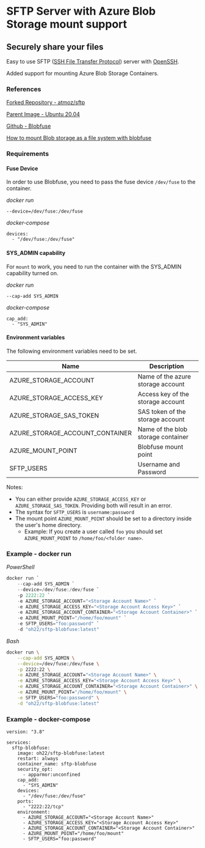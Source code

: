 # SFTP Server with Azure Blob Storage mount support

## Securely share your files

Easy to use SFTP ([SSH File Transfer Protocol](https://en.wikipedia.org/wiki/SSH_File_Transfer_Protocol)) server with [OpenSSH](https://en.wikipedia.org/wiki/OpenSSH).

Added support for mounting Azure Blob Storage Containers.

### References

[Forked Repository - atmoz/sftp](https://github.com/atmoz/sftp)

[Parent Image - Ubuntu 20.04](https://hub.docker.com/_/ubuntu)

[Github - Blobfuse](https://github.com/Azure/azure-storage-fuse)

[How to mount Blob storage as a file system with blobfuse](https://docs.microsoft.com/en-us/azure/storage/blobs/storage-how-to-mount-container-linux)

### Requirements
#### Fuse Device

In order to use Blobfuse, you need to pass the fuse device `/dev/fuse` to the container.

*docker run*
```text
--device=/dev/fuse:/dev/fuse
```

*docker-compose*
```text
devices:
  - "/dev/fuse:/dev/fuse"
```

#### SYS_ADMIN capability

For `mount` to work, you need to run the container with the SYS_ADMIN capability turned on.

*docker run*
```text
--cap-add SYS_ADMIN 
```

*docker-compose*
```text
cap_add:
  - "SYS_ADMIN"
```

#### Environment variables
The following environment variables need to be set.


| Name                            | Description                         |
|---------------------------------|-------------------------------------|
| AZURE_STORAGE_ACCOUNT           | Name of the azure storage account   |
| AZURE_STORAGE_ACCESS_KEY        | Access key of the storage account   |
| AZURE_STORAGE_SAS_TOKEN         | SAS token of the storage account    |
| AZURE_STORAGE_ACCOUNT_CONTAINER | Name of the blob storage container  |
| AZURE_MOUNT_POINT               | Blobfuse mount point                |
| SFTP_USERS                      | Username and Password               |

Notes: 
 - You can either provide `AZURE_STORAGE_ACCESS_KEY` or `AZURE_STORAGE_SAS_TOKEN`. Providing both will result in an error.
 - The syntax for `SFTP_USERS` is `username:password`
 - The mount point `AZURE_MOUNT_POINT` should be set to a directory inside the user's home directory. 
   - Example: If you create a user called `foo` you should set `AZURE_MOUNT_POINT` to `/home/foo/<folder name>`.
  
### Example - docker run

*PowerShell*

```powershell
docker run `
    --cap-add SYS_ADMIN `
    --device=/dev/fuse:/dev/fuse `
    -p 2222:22 `
    -e AZURE_STORAGE_ACCOUNT="<Storage Account Name>" `
    -e AZURE_STORAGE_ACCESS_KEY="<Storage Account Access Key>" `
    -e AZURE_STORAGE_ACCOUNT_CONTAINER="<Storage Account Container>" `
    -e AZURE_MOUNT_POINT="/home/foo/mount" `
    -e SFTP_USERS="foo:password" `
    -d "oh22/sftp-blobfuse:latest"
```

*Bash*

```bash
docker run \
    --cap-add SYS_ADMIN \
    --device=/dev/fuse:/dev/fuse \
    -p 2222:22 \
    -e AZURE_STORAGE_ACCOUNT="<Storage Account Name>" \
    -e AZURE_STORAGE_ACCESS_KEY="<Storage Account Access Key>" \
    -e AZURE_STORAGE_ACCOUNT_CONTAINER="<Storage Account Container>" \
    -e AZURE_MOUNT_POINT="/home/foo/mount" \
    -e SFTP_USERS="foo:password" \
    -d "oh22/sftp-blobfuse:latest"
```

### Example - docker-compose

```text
version: "3.8"

services:
  sftp-blobfuse:
    image: oh22/sftp-blobfuse:latest
    restart: always
    container_name: sftp-blobfuse
    security_opt:
      - apparmor:unconfined
    cap_add:
      - "SYS_ADMIN"
    devices:
      - "/dev/fuse:/dev/fuse"
    ports:
      - "2222:22/tcp"
    environment:
      - AZURE_STORAGE_ACCOUNT="<Storage Account Name>"
      - AZURE_STORAGE_ACCESS_KEY="<Storage Account Access Key>"
      - AZURE_STORAGE_ACCOUNT_CONTAINER="<Storage Account Container>"
      - AZURE_MOUNT_POINT="/home/foo/mount"
      - SFTP_USERS="foo:password"
```
